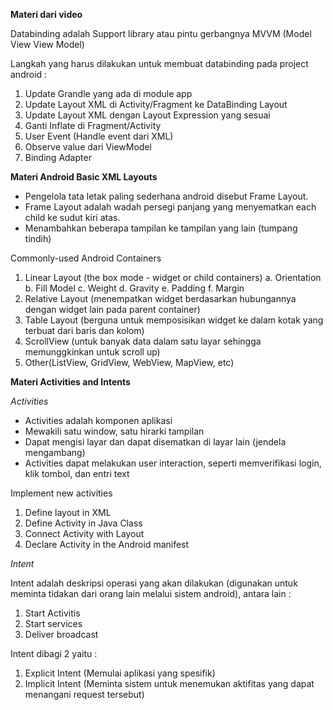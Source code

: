 **Materi dari video**

Databinding adalah Support library atau pintu gerbangnya MVVM (Model View View Model)

Langkah yang harus dilakukan untuk membuat databinding pada project android :
1. Update Grandle yang ada di module app
2. Update Layout XML di Activity/Fragment ke DataBinding Layout
3. Update Layout XML dengan Layout Expression yang sesuai
4. Ganti Inflate di Fragment/Activity
5. User Event (Handle event dari XML)
6. Observe value dari ViewModel
7. Binding Adapter

**Materi Android Basic XML Layouts**

- Pengelola tata letak paling sederhana android disebut Frame Layout.
- Frame Layout adalah wadah persegi panjang yang menyematkan each child ke sudut kiri atas.
- Menambahkan beberapa tampilan ke tampilan yang lain (tumpang tindih)

Commonly-used Android Containers
1. Linear Layout (the box mode - widget or child containers)
   a. Orientation
   b. Fill Model
   c. Weight
   d. Gravity
   e. Padding
   f. Margin
3. Relative Layout (menempatkan widget berdasarkan hubungannya dengan widget lain pada parent container)
4. Table Layout (berguna untuk memposisikan widget ke dalam kotak yang terbuat dari baris dan kolom)
5. ScrollView (untuk banyak data dalam satu layar sehingga memunggkinkan untuk scroll up)
6. Other(ListView, GridView, WebView, MapView, etc)

**Materi Activities and Intents**

_Activities_

- Activities adalah komponen aplikasi
- Mewakili satu window, satu hirarki tampilan
- Dapat mengisi layar dan dapat disematkan di layar lain (jendela mengambang)
- Activities dapat melakukan user interaction, seperti memverifikasi login, klik tombol, dan entri text
 
Implement new activities
1. Define layout in XML
2. Define Activity in Java Class
3. Connect Activity with Layout
4. Declare Activity in the Android manifest

_Intent_

Intent adalah deskripsi operasi yang akan dilakukan (digunakan untuk meminta tidakan dari orang lain melalui sistem android), antara lain :
1. Start Activitis
2. Start  services
3. Deliver broadcast

Intent dibagi 2  yaitu :
1. Explicit Intent (Memulai aplikasi yang spesifik)
2. Implicit Intent (Meminta sistem untuk menemukan aktifitas yang dapat menangani request tersebut)


